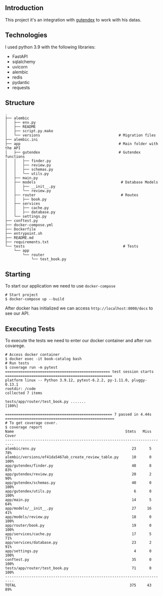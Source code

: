## Introduction

This project it's an integration with [gutendex](https://gutendex.com/]) to work with his datas.

## Technologies

I used python 3.9 with the following libraries:

 - FastAPI
 - sqlalchemy
 - uvicorn
 - alembic
 - redis
 - pydantic
 - requests

## Structure

```shell
.
├── alembic
│   ├── env.py
│   ├── README
│   ├── script.py.mako
│   └── versions                                    # Migration files
├── alembic.ini
├── app                                             # Main folder with the API
│   ├── gutendex                                    # Gutendex functions
│   │   ├── finder.py
│   │   ├── review.py
│   │   ├── schemas.py
│   │   └── utils.py
│   ├── main.py
│   ├── models                                       # Database Models
│   │   ├── __init__.py
│   │   └── review.py
│   ├── router                                       # Routes
│   │   ├── book.py
│   ├── services
│   │   ├── cache.py
│   │   ├── database.py
│   └── settings.py
├── conftest.py
├── docker-compose.yml
├── Dockerfile
├── entrypoint.sh
├── README.md
├── requirements.txt
└── tests                                             # Tests
    └── app
        └── router
            └── test_book.py
```

## Starting

To start our application we need to use `docker-compose`
```shell
# Start project
$ docker-compose up --build
```

After docker has initialized we can access `http://localhost:8000/docs` to see our API.

## Executing Tests

To execute the tests we need to enter our docker container and after run covarege.
```shell
# Access docker container
$ docker exec -it book-catalog bash
# Run tests
$ coverage run -m pytest
================================================ test session starts =================================================
platform linux -- Python 3.9.12, pytest-6.2.2, py-1.11.0, pluggy-0.13.1
rootdir: /code
collected 7 items                                                                                                    

tests/app/router/test_book.py .......                                                                          [100%]

================================================= 7 passed in 4.44s ==================================================
# To get coverage cover.
$ coverage report
Name                                                   Stmts   Miss  Cover
--------------------------------------------------------------------------
alembic/env.py                                            23      5    78%
alembic/versions/ef41da5467ab_create_review_table.py      10      0   100%
app/gutendex/finder.py                                    48      8    83%
app/gutendex/review.py                                    20      2    90%
app/gutendex/schemas.py                                   40      0   100%
app/gutendex/utils.py                                      6      0   100%
app/main.py                                               14      5    64%
app/models/__init__.py                                    27     16    41%
app/models/review.py                                      18      0   100%
app/router/book.py                                        19      0   100%
app/services/cache.py                                     17      5    71%
app/services/database.py                                  23      2    91%
app/settings.py                                            4      0   100%
conftest.py                                               35      0   100%
tests/app/router/test_book.py                             71      0   100%
--------------------------------------------------------------------------
TOTAL                                                    375     43    89%
```
